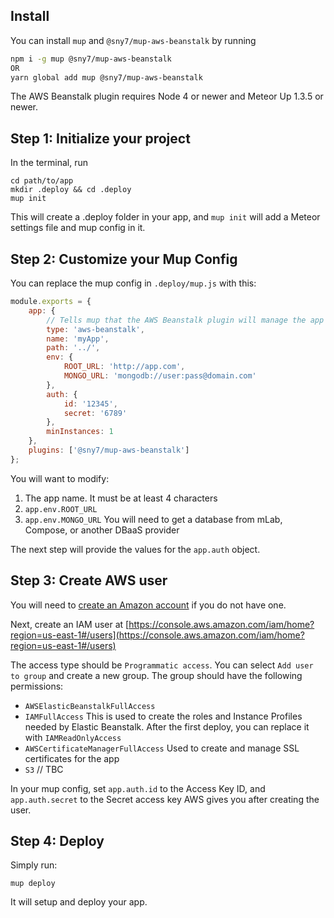 ## Install

You can install `mup` and `@sny7/mup-aws-beanstalk` by running

```bash
npm i -g mup @sny7/mup-aws-beanstalk
OR
yarn global add mup @sny7/mup-aws-beanstalk
```

The AWS Beanstalk plugin requires Node 4 or newer and Meteor Up 1.3.5 or newer.

## Step 1: Initialize your project

In the terminal, run

```
cd path/to/app
mkdir .deploy && cd .deploy
mup init
```

This will create a .deploy folder in your app, and `mup init` will add a Meteor settings file and mup config in it.

## Step 2: Customize your Mup Config

You can replace the mup config in `.deploy/mup.js` with this:

```js
module.exports = {
    app: {
        // Tells mup that the AWS Beanstalk plugin will manage the app
        type: 'aws-beanstalk',
        name: 'myApp',
        path: '../',
        env: {
            ROOT_URL: 'http://app.com',
            MONGO_URL: 'mongodb://user:pass@domain.com'
        },
        auth: {
            id: '12345',
            secret: '6789'
        },
        minInstances: 1
    },
    plugins: ['@sny7/mup-aws-beanstalk']
};
```

You will want to modify:
1) The app name. It must be at least 4 characters
2) `app.env.ROOT_URL`
3) `app.env.MONGO_URL` You will need to get a database from mLab, Compose, or another DBaaS provider

The next step will provide the values for the `app.auth` object.

## Step 3: Create AWS user

You will need to [create an Amazon account](https://portal.aws.amazon.com/billing/signup#/start) if you do not have one.

Next, create an IAM user at [https://console.aws.amazon.com/iam/home?region=us-east-1#/users](https://console.aws.amazon.com/iam/home?region=us-east-1#/users)

The access type should be `Programmatic access`.
You can select `Add user to group` and create a new group. The group should have the following permissions:

- `AWSElasticBeanstalkFullAccess`
- `IAMFullAccess` This is used to create the roles and Instance Profiles needed by Elastic Beanstalk. After the first deploy, you can replace it with `IAMReadOnlyAccess`
- `AWSCertificateManagerFullAccess` Used to create and manage SSL certificates for the app
- `S3` // TBC

In your mup config, set `app.auth.id` to the Access Key ID, and `app.auth.secret` to the Secret access key AWS gives you after creating the user.
 
## Step 4: Deploy

Simply run:

```
mup deploy
```

It will setup and deploy your app.

